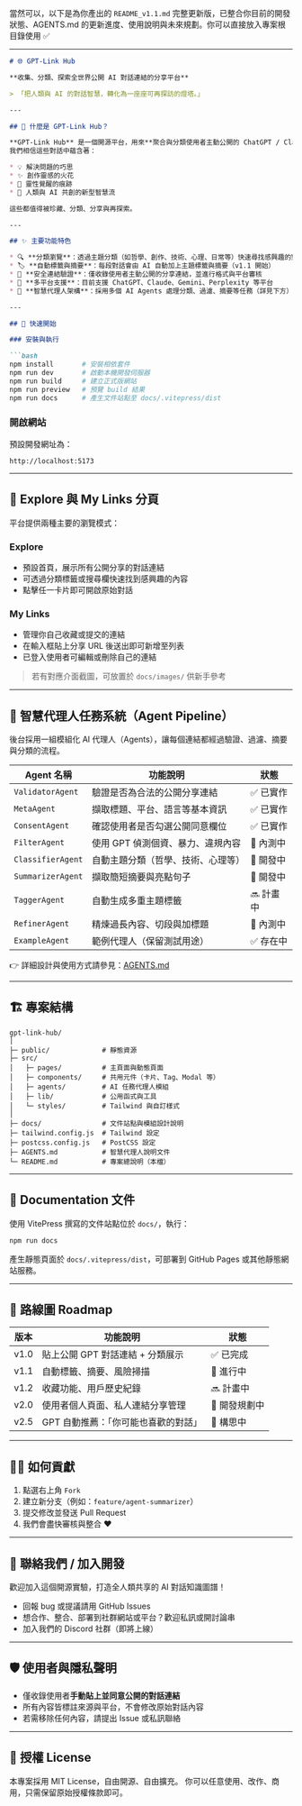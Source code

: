 當然可以，以下是為你產出的 `README_v1.1.md` 完整更新版，已整合你目前的開發狀態、AGENTS.md 的更新進度、使用說明與未來規劃。你可以直接放入專案根目錄使用 ✅

---

````markdown
# 🌐 GPT-Link Hub

**收集、分類、探索全世界公開 AI 對話連結的分享平台**

> 「把人類與 AI 的對話智慧，轉化為一座座可再探訪的燈塔。」

---

## 📌 什麼是 GPT-Link Hub？

**GPT-Link Hub** 是一個開源平台，用來**聚合與分類使用者主動公開的 ChatGPT / Claude / Gemini 等 AI 聊天連結**。
我們相信這些對話中蘊含著：

* 💡 解決問題的巧思  
* ✨ 創作靈感的火花  
* 🌌 靈性覺醒的痕跡  
* 🤖 人類與 AI 共創的新型智慧流  

這些都值得被珍藏、分類、分享與再探索。

---

## ✨ 主要功能特色

* 🔍 **分類瀏覽**：透過主題分類（如哲學、創作、技術、心理、日常等）快速尋找感興趣的對話  
* 🏷️ **自動標籤與摘要**：每段對話會由 AI 自動加上主題標籤與摘要（v1.1 開始）  
* 🔗 **安全連結驗證**：僅收錄使用者主動公開的分享連結，並進行格式與平台審核  
* 📄 **多平台支援**：目前支援 ChatGPT、Claude、Gemini、Perplexity 等平台  
* 🧠 **智慧代理人架構**：採用多個 AI Agents 處理分類、過濾、摘要等任務（詳見下方）

---

## 🚀 快速開始

### 安裝與執行

```bash
npm install       # 安裝相依套件
npm run dev       # 啟動本機開發伺服器
npm run build     # 建立正式版網站
npm run preview   # 預覽 build 結果
npm run docs      # 產生文件站點至 docs/.vitepress/dist
````

### 開啟網站

預設開發網址為：

```
http://localhost:5173
```

---

## 🧭 Explore 與 My Links 分頁

平台提供兩種主要的瀏覽模式：

### Explore
- 預設首頁，展示所有公開分享的對話連結
- 可透過分類標籤或搜尋欄快速找到感興趣的內容
- 點擊任一卡片即可開啟原始對話

### My Links
- 管理你自己收藏或提交的連結
- 在輸入框貼上分享 URL 後送出即可新增至列表
- 已登入使用者可編輯或刪除自己的連結

> 若有對應介面截圖，可放置於 `docs/images/` 供新手參考

---

## 🧠 智慧代理人任務系統（Agent Pipeline）

後台採用一組模組化 AI 代理人（Agents），讓每個連結都經過驗證、過濾、摘要與分類的流程。

| Agent 名稱          | 功能說明                | 狀態     |
| ----------------- | ------------------- | ------ |
| `ValidatorAgent`  | 驗證是否為合法的公開分享連結      | ✅ 已實作  |
| `MetaAgent`       | 擷取標題、平台、語言等基本資訊     | ✅ 已實作  |
| `ConsentAgent`    | 確認使用者是否勾選公開同意欄位     | ✅ 已實作  |
| `FilterAgent`     | 使用 GPT 偵測個資、暴力、違規內容 | 🧪 內測中 |
| `ClassifierAgent` | 自動主題分類（哲學、技術、心理等）   | 🔄 開發中 |
| `SummarizerAgent` | 擷取簡短摘要與亮點句子         | 🔄 開發中 |
| `TaggerAgent`     | 自動生成多重主題標籤          | 🔜 計畫中 |
| `RefinerAgent`    | 精煉過長內容、切段與加標題       | 🧪 內測中 |
| `ExampleAgent`    | 範例代理人（保留測試用途）       | ✅ 存在中  |

👉 詳細設計與使用方式請參見：[AGENTS.md](./AGENTS.md)

---

## 🏗️ 專案結構

```
gpt-link-hub/
│
├─ public/             # 靜態資源
├─ src/
│   ├─ pages/          # 主頁面與動態頁面
│   ├─ components/     # 共用元件（卡片、Tag、Modal 等）
│   ├─ agents/         # AI 任務代理人模組
│   ├─ lib/            # 公用函式與工具
│   └─ styles/         # Tailwind 與自訂樣式
│
├─ docs/               # 文件站點與模組設計說明
├─ tailwind.config.js  # Tailwind 設定
├─ postcss.config.js   # PostCSS 設定
├─ AGENTS.md           # 智慧代理人說明文件
└─ README.md           # 專案總說明（本檔）
```

---

## 📄 Documentation 文件

使用 VitePress 撰寫的文件站點位於 `docs/`，執行：

```bash
npm run docs
```

產生靜態頁面於 `docs/.vitepress/dist`，可部署到 GitHub Pages 或其他靜態網站服務。

---

## 📌 路線圖 Roadmap

| 版本   | 功能說明                 | 狀態       |
| ---- | -------------------- | -------- |
| v1.0 | 貼上公開 GPT 對話連結 + 分類展示 | ✅ 已完成    |
| v1.1 | 自動標籤、摘要、風險掃描         | 🧪 進行中   |
| v1.2 | 收藏功能、用戶歷史紀錄          | 🔜 計畫中   |
| v2.0 | 使用者個人頁面、私人連結分享管理     | 🚧 開發規劃中 |
| v2.5 | GPT 自動推薦：「你可能也喜歡的對話」 | 💭 構思中   |

---

## 🙋‍♀️ 如何貢獻

1. 點選右上角 `Fork`
2. 建立新分支（例如：`feature/agent-summarizer`）
3. 提交修改並發送 Pull Request
4. 我們會盡快審核與整合 ❤️

---

## 🤝 聯絡我們 / 加入開發

歡迎加入這個開源實驗，打造全人類共享的 AI 對話知識圖譜！

* 回報 bug 或提議請用 GitHub Issues
* 想合作、整合、部署到社群網站或平台？歡迎私訊或開討論串
* 加入我們的 Discord 社群（即將上線）

---

## 🛡️ 使用者與隱私聲明

* 僅收錄使用者**手動貼上並同意公開的對話連結**
* 所有內容皆標註來源與平台，不會修改原始對話內容
* 若需移除任何內容，請提出 Issue 或私訊聯絡

---

## 📄 授權 License

本專案採用 MIT License，自由開源、自由擴充。
你可以任意使用、改作、商用，只需保留原始授權條款即可。

